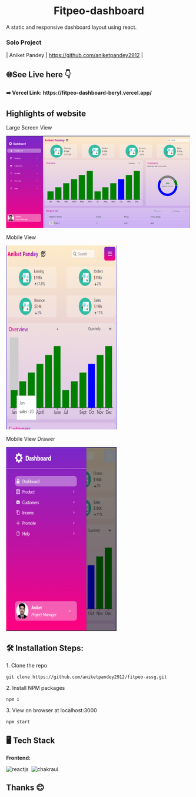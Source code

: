 <h1 align="center" id="title">Fitpeo-dashboard</h1>

<p>A static and responsive dashboard layout using react.</p>

### Solo Project

| Aniket Pandey | <https://github.com/aniketpandey2912> |

<h2>🌐See Live here 👇</h2>

<h4>➡️ Vercel Link: https://fitpeo-dashboard-beryl.vercel.app/</h4>

<h2>Highlights of website</h2>

<p>Large Screen View</p>
<img src="https://github.com/aniketpandey2912/fitpeo-assg/blob/master/public/1.png?raw=true" alt="project-screenshot" width="500" height="250/">
<p>Mobile View</p>
<img src="https://github.com/aniketpandey2912/fitpeo-assg/blob/master/public/3.png?raw=true" alt="project-screenshot" width="300" height="500/">
<p>Mobile View Drawer</p>
<img src="https://github.com/aniketpandey2912/fitpeo-assg/blob/master/public/4.png?raw=true" alt="project-screenshot" width="300" height="500/">

<h2>🛠️ Installation Steps:</h2>

<p>1. Clone the repo</p>

```
git clone https://github.com/aniketpandey2912/fitpeo-assg.git
```

<p>2. Install NPM packages</p>

```
npm i
```

<p>3. View on browser at localhost:3000</p>

```
npm start
```

## 🖥️ Tech Stack

**Frontend:**

![reactjs](https://img.shields.io/badge/React-20232A?style=for-the-badge&logo=react&logoColor=61DAFB)&nbsp;
![chakraui](https://shields.io/badge/chakra--ui-black?logo=chakraui&style=for-the-badge)&nbsp;

<h2>Thanks 😊</h2>
